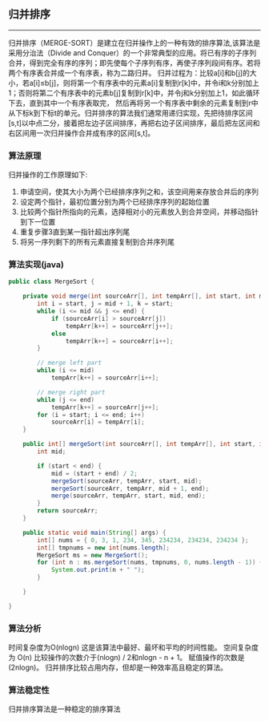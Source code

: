 ## 归并排序

---

归并排序（MERGE-SORT）是建立在归并操作上的一种有效的排序算法,该算法是采用分治法（Divide and Conquer）的一个非常典型的应用。将已有序的子序列合并，得到完全有序的序列；即先使每个子序列有序，再使子序列段间有序。若将两个有序表合并成一个有序表，称为二路归并。
归并过程为：比较a[i]和b[j]的大小，若a[i]≤b[j]，则将第一个有序表中的元素a[i]复制到r[k]中，并令i和k分别加上1；否则将第二个有序表中的元素b[j]复制到r[k]中，并令j和k分别加上1，如此循环下去，直到其中一个有序表取完，
然后再将另一个有序表中剩余的元素复制到r中从下标k到下标t的单元。归并排序的算法我们通常用递归实现，先把待排序区间[s,t]以中点二分，接着把左边子区间排序，再把右边子区间排序，最后把左区间和右区间用一次归并操作合并成有序的区间[s,t]。

### 算法原理

归并操作的工作原理如下:

1. 申请空间，使其大小为两个已经排序序列之和，该空间用来存放合并后的序列
2. 设定两个指针，最初位置分别为两个已经排序序列的起始位置
3. 比较两个指针所指向的元素，选择相对小的元素放入到合并空间，并移动指针到下一位置
4. 重复步骤3直到某一指针超出序列尾
5. 将另一序列剩下的所有元素直接复制到合并序列尾


### 算法实现(java)

```java
public class MergeSort {

    private void merge(int sourceArr[], int tempArr[], int start, int mid, int end) {
        int i = start, j = mid + 1, k = start;
        while (i <= mid && j <= end) {
            if (sourceArr[i] > sourceArr[j])
                tempArr[k++] = sourceArr[j++];
            else
                tempArr[k++] = sourceArr[i++];
        }

        // merge left part
        while (i <= mid)
            tempArr[k++] = sourceArr[i++];

        // merge right part
        while (j <= end)
            tempArr[k++] = sourceArr[j++];
        for (i = start; i <= end; i++)
            sourceArr[i] = tempArr[i];
    }

    public int[] mergeSort(int sourceArr[], int tempArr[], int start, int end) {
        int mid;

        if (start < end) {
            mid = (start + end) / 2;
            mergeSort(sourceArr, tempArr, start, mid);
            mergeSort(sourceArr, tempArr, mid + 1, end);
            merge(sourceArr, tempArr, start, mid, end);
        }
        return sourceArr;
    }

    public static void main(String[] args) {
        int[] nums = { 0, 3, 1, 234, 345, 234234, 234234, 234234 };
        int[] tmpnums = new int[nums.length];
        MergeSort ms = new MergeSort();
        for (int n : ms.mergeSort(nums, tmpnums, 0, nums.length - 1)) {
            System.out.print(n + " ");
        }

    }

}

```

### 算法分析

时间复杂度为O(nlogn) 这是该算法中最好、最坏和平均的时间性能。
空间复杂度为 O(n)
比较操作的次数介于(nlogn) / 2和nlogn - n + 1。
赋值操作的次数是(2nlogn)。
归并排序比较占用内存，但却是一种效率高且稳定的算法。

### 算法稳定性

归并排序算法是一种稳定的排序算法